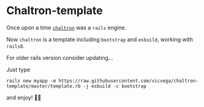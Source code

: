# Chaltron-template
Once upon a time [`chaltron`](https://github.com/vicvega/chaltron) was a `rails` engine.

Now `chaltron` is a template including `bootstrap` and `esbuild`, working with `rails8`.

For older rails version consider updating...

Just type 

```
rails new myapp -m https://raw.githubusercontent.com/vicvega/chaltron-template/master/template.rb -j esbuild -c bootstrap
```

and enjoy! 🍺🍺
